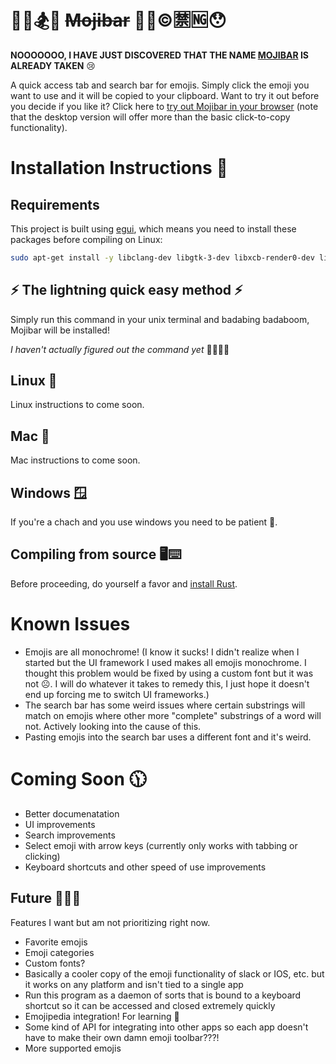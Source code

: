 # 🙂👭🏂🐳 ~~Mojibar~~ 🐆🦎©🈲🆖😯

**NOOOOOOO, I HAVE JUST DISCOVERED THAT THE NAME [MOJIBAR](https://github.com/muan/mojibar) IS ALREADY TAKEN** 😢

A quick access tab and search bar for emojis. Simply click the emoji you want to use and it will be copied to your clipboard. Want to try it out before you decide if you like it? Click here to [try out Mojibar in your browser](https://lukedschenk.github.io/mojibar/) (note that the desktop version will offer more than the basic click-to-copy functionality).

# Installation Instructions 📄

## Requirements

This project is built using [egui](https://github.com/emilk/egui), which means you need to install these packages before compiling on Linux:

```bash
sudo apt-get install -y libclang-dev libgtk-3-dev libxcb-render0-dev libxcb-shape0-dev libxcb-xfixes0-dev libxkbcommon-dev libssl-dev
```

## ⚡ The lightning quick easy method ⚡

Simply run this command in your unix terminal and badabing badaboom, Mojibar will be installed!

*I haven't actually figured out the command yet* 🚌🆙🚌🆙

## Linux 🐧

Linux instructions to come soon.

## Mac 🍎

Mac instructions to come soon.

## Windows 🪟

If you're a chach and you use windows you need to be patient 🥴.

## Compiling from source 🖥⌨

Before proceeding, do yourself a favor and [install Rust](https://www.rust-lang.org/tools/install).

# Known Issues

* Emojis are all monochrome! (I know it sucks! I didn't realize when I started but the UI framework I used makes all emojis monochrome. I thought this problem would be fixed by using a custom font but it was not ☹. I will do whatever it takes to remedy this, I just hope it doesn't end up forcing me to switch UI frameworks.)
* The search bar has some weird issues where certain substrings will match on emojis where other more "complete" substrings of a word will not. Actively looking into the cause of this.
* Pasting emojis into the search bar uses a different font and it's weird.

# Coming Soon 🕦

* Better documenatation
* UI improvements
* Search improvements
* Select emoji with arrow keys (currently only works with tabbing or clicking)
* Keyboard shortcuts and other speed of use improvements

## Future 📡🚀🤖

Features I want but am not prioritizing right now.

* Favorite emojis
* Emoji categories
* Custom fonts?
* Basically a cooler copy of the emoji functionality of slack or IOS, etc. but it works on any platform and isn't tied to a single app
* Run this program as a daemon of sorts that is bound to a keyboard shortcut so it can be accessed and closed extremely quickly
* Emojipedia integration! For learning 📒
* Some kind of API for integrating into other apps so each app doesn't have to make their own damn emoji toolbar???!
* More supported emojis
